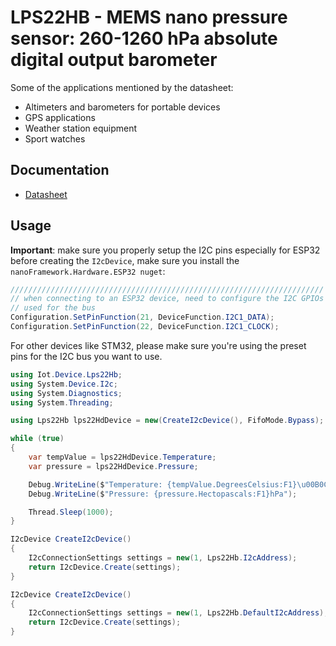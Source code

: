 ﻿# LPS22HB - MEMS nano pressure sensor: 260-1260 hPa absolute digital output barometer

Some of the applications mentioned by the datasheet:

- Altimeters and barometers for portable devices
- GPS applications
- Weather station equipment
- Sport watches

## Documentation

- [Datasheet](https://www.st.com/resource/en/datasheet/lps22hb.pdf)

## Usage

**Important**: make sure you properly setup the I2C pins especially for ESP32 before creating the `I2cDevice`, make sure you install the `nanoFramework.Hardware.ESP32 nuget`:

```csharp
//////////////////////////////////////////////////////////////////////
// when connecting to an ESP32 device, need to configure the I2C GPIOs
// used for the bus
Configuration.SetPinFunction(21, DeviceFunction.I2C1_DATA);
Configuration.SetPinFunction(22, DeviceFunction.I2C1_CLOCK);
```

For other devices like STM32, please make sure you're using the preset pins for the I2C bus you want to use.

```csharp
using Iot.Device.Lps22Hb;
using System.Device.I2c;
using System.Diagnostics;
using System.Threading;

using Lps22Hb lps22HdDevice = new(CreateI2cDevice(), FifoMode.Bypass);

while (true)
{
    var tempValue = lps22HdDevice.Temperature;
    var pressure = lps22HdDevice.Pressure;

    Debug.WriteLine($"Temperature: {tempValue.DegreesCelsius:F1}\u00B0C");
    Debug.WriteLine($"Pressure: {pressure.Hectopascals:F1}hPa");

    Thread.Sleep(1000);
}

I2cDevice CreateI2cDevice()
{
    I2cConnectionSettings settings = new(1, Lps22Hb.I2cAddress);
    return I2cDevice.Create(settings);
}

I2cDevice CreateI2cDevice()
{
    I2cConnectionSettings settings = new(1, Lps22Hb.DefaultI2cAddress);
    return I2cDevice.Create(settings);
}

```
